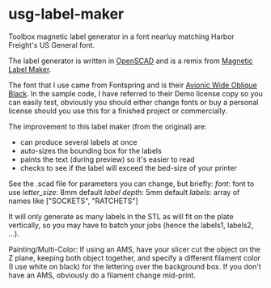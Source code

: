 # usg-label-maker
Toolbox magnetic label generator in a font nearluy matching Harbor Freight's US General font.

The label generator is written in [OpenSCAD](https://openscad.org) and is a remix from [Magnetic Label Maker](https://www.printables.com/model/167349-magnetic-label-maker-scad).

The font that I use came from Fontspring and is their [Avionic Wide Oblique Black](https://www.fontspring.com/fonts/grype-type/avionic).
In the sample code, I have referred to their Demo license copy so you can easily test,
obviously you should either change fonts or buy a personal license should you use this for a finished project or commercially.

The improvement to this label maker (from the original) are:
  * can produce several labels at once
  * auto-sizes the bounding box for the labels
  * paints the text (during preview) so it's easier to read
  * checks to see if the label will exceed the bed-size of your printer
    
See the .scad file for parameters you can change, but briefly:
  *font*:  font to use
  *letter_size*: 8mm default
  *label depth*: 5mm default
  *labels*: array of names like ["SOCKETS", "RATCHETS"]

It will only generate as many labels in the STL as will fit on the plate vertically, so you may have to batch your jobs (hence the labels1, labels2, ...).


Painting/Multi-Color:
If using an AMS, have your slicer cut the object on the Z plane, keeping both object together, and specify a different filament color (I use white on black) for the lettering over the background box. If you don't have an AMS, obviously do a filament change mid-print.
